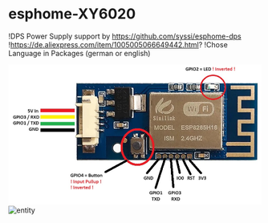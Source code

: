 # esphome-XY6020
!DPS Power Supply support by https://github.com/syssi/esphome-dps
!https://de.aliexpress.com/item/1005005066649442.html?
!Chose Language in Packages (german or english)

![entity](picture/sinilink_XY-WFPOW_pinout.jpg "entity")
![entity](picture/cable.png "entity")

